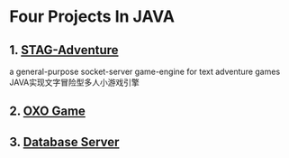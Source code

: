 # Four Projects In JAVA

## 1. [STAG-Adventure](./STAG-Adventure)

a general-purpose socket-server game-engine for text adventure games
JAVA实现文字冒险型多人小游戏引擎

## 2. [OXO Game](./OXO)


## 3. [Database Server](./DBServer)
